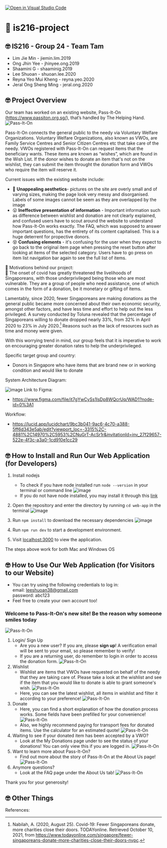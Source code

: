 [![Open in Visual Studio Code](https://classroom.github.com/assets/open-in-vscode-f059dc9a6f8d3a56e377f745f24479a46679e63a5d9fe6f495e02850cd0d8118.svg)](https://classroom.github.com/online_ide?assignment_repo_id=453413&assignment_repo_type=GroupAssignmentRepo)
# :wave: is216-project

## 🤓 IS216 - Group 24 - Team Tam
* Lim Jie Min -  jiemin.lim.2019
* Ong Jhin Yee -  jhinyee.ong.2019
* Shaamini G - shaaminig.2019
* Lee Shuoan - shuoan.lee.2020
* Reyna Yeo Mui Kheng - reyna.yeo.2020
* Jeral Ong Sheng Ming - jeral.ong.2020


## 🤓 Project Overview ##
Our team has worked on an existing website, Pass-It-On (https://www.passiton.org.sg/), that’s handled by The Helping Hand. 
<br>
![Pass-It-On](web-app/assets/passiton.png)

Pass-It-On connects the general public to the needy via Voluntary Welfare Organizations. Voluntary Welfare Organizations, also known as VWOs, are Family Service Centres and Senior Citizen Centres etc that take care of the needy. VWOs registered with Pass-It-On can request items that the beneficiary wants. These items are known as “wishes”, which are found in the Wish List. If the donor wishes to donate an item that's not on the wishlist, they can submit the item throught the donation form and VWOs who require the item will reserve it. 

Current issues with the existing website include: 
* :nauseated_face: **Unappealing aesthetics**- pictures on the site are overly small and of varying sizes, making the page look very messy and disorganised. Labels of some images cannot be seem as they are overlapped by the image
* 	:open_mouth: **Ineffective presentation of information** - Important information such as difference between wishlist and donation are not clearly explained, and confused users have to scout around the website to understand how Pass-It-On works exactly. The FAQ, which was supposed to answer important questions, has the entirety of its content capitalised. This is a huge deterrent for propective donors.
* 	:dizzy_face: **Confusing elements** -  it's confusing for the user when they expect to go back to the original item page when pressing the reset button after looking at items of the selected category. Users have to go press on item list navigation bar again to see the full list of items.

:sparkling_heart:  Motivations behind our project: <br>
:sparkling_heart: 
The onset of covid has greatly threatened the livelihoods of Singaporeans, with those underprivileged being those who are most vulnerable. They are a group of people who need assistance, one of which comes in the form of a donation, be it monetary or gifting of items. 

Lamentably, since 2020, fewer Singaporeans are making donations as the general public became more concerned about their own economic security, amongst other factors, and have less time and effort to help out the less privileged. A survey conducted by Toluna revealed that the percentage of Singaporeans willing to donate dropped nearly 33%, from 32% in April 2020 to 23% in July 2020.[^1] Reasons such as the lack of resources such as time and money were given. 

With this worrying trend in mind, our group feels that it is imperative to work on encouraging greater donation rates to help the underprivileged.

Specific target group and country: 
* Donors in Singapore who have items that are brand new or in working condition and would like to donate

System Architecture Diagram: 

![image](https://user-images.githubusercontent.com/72493091/141668570-f8b4b8f8-30c7-41c0-a88f-a34cb4ae89b9.png)
Link to Figma: 
* https://www.figma.com/file/it7gYwCySs1lsDp8WQcrUq/WAD1?node-id=0%3A1

Workflow: 
* https://lucid.app/lucidchart/9bc3b041-9ac6-4c70-a388-5ff6d343e5ab/edit?viewport_loc=-3315%2C-4881%2C14970%2C5953%2CNuGrT-AcSr1r&invitationId=inv_27f29657-522e-4f3c-a3a0-1cd910e1cc29 


## 🤓 How to Install and Run Our Web Application (for Developers) ##
1. Install nodejs
    * To check if you have node installed run ```node --version``` in your terminal or command line
    ![image](https://user-images.githubusercontent.com/72493091/141644261-1581b160-b62d-4090-872f-af1b885acccc.png)
    * If you do not have node installed, you may install it through this [link](https://nodejs.org/en/download/)

2. Open the repository and enter the directory by running  ```cd web-app``` in the terminal
![image](https://user-images.githubusercontent.com/72493091/141644286-623dbd87-4fbe-4583-a500-eb3d4004a5a8.png)

3. Run ```npm install``` to download the necessary dependencies
![image](https://user-images.githubusercontent.com/72493091/141644269-339eeeaa-9cdc-4516-bf42-98322fa70cd4.png)

4. Run ```npm run dev``` to start a development environment. 

5. Visit [localhost:3000](http://localhost:3000/) to view the application. 

The steps above work for both Mac and Windows OS


## 🤓 How to Use Our Web Application (for Visitors to our Website) ##
* You can try using the following credentials to log in: <br>
email: leeshuoan38@gmail.com <br>
password: abc123
* Feel free to create your own account too!

### Welcome to Pass-It-On's new site! Be the reason why someone smiles today ###
![Pass-It-On](web-app/assets/homepage.PNG)
1. Login/ Sign Up
    * Are you a new user? If you are, please **sign up**! A verification email will be sent to your email, so please remember to verify! 
    * If you are a returning user, do remember to login in order to access the donation form. 
    ![Pass-It-On](web-app/assets/login.PNG)
2. Wishlist
    * Wishlist are items that VWOs have requested on behalf of the needy that they are taking care of. Please take a look at the wishlist and see if the item that you would like to donate is able to grant someone's wish.
    ![Pass-It-On](web-app/assets/wishlist1.PNG)
    * Here, you can see the latest wishlist, all items in wishlist and filter it according to your preference!
    ![Pass-It-On](web-app/assets/wishlist2.PNG)
3. Donate
    * Here, you can find a short explanation of how the donation process works. Some fields have been prefilled for your convenience! 
    ![Pass-It-On](web-app/assets/donate-login.PNG)
    * Also, we highly recommend paying for transport fees for donated items. Use the calculator for an estimated quote!
    ![Pass-It-On](web-app/assets/donation-form.PNG)
4. Waiting to see if your donated item has been accepted by a VWO? 
    * Look at the My Donations page under to see the status of your donations! You can only view this if you are logged in. 
    ![Pass-It-On](web-app/assets/myprofile.PNG)
5. Want to learn more about Pass-It-On?
    * Find out more about the story of Pass-It-On at the About Us page!
    ![Pass-It-On](web-app/assets/aboutUS.PNG)
6. Anymore questions? 
    * Look at the FAQ page under the About Us tab! 
    ![Pass-It-On](web-app/assets/FAQ-passiton.PNG)

Thank you for your generosity!

## 🤓 Other Things ##
References: 
[^1]: Nabilah, A. (2020, August 25). Covid-19: Fewer Singaporeans donate, more charities close their doors. TODAYonline. Retrieved October 10, 2021, from https://www.todayonline.com/singapore/fewer-singaporeans-donate-more-charities-close-their-doors-nvpc. 

